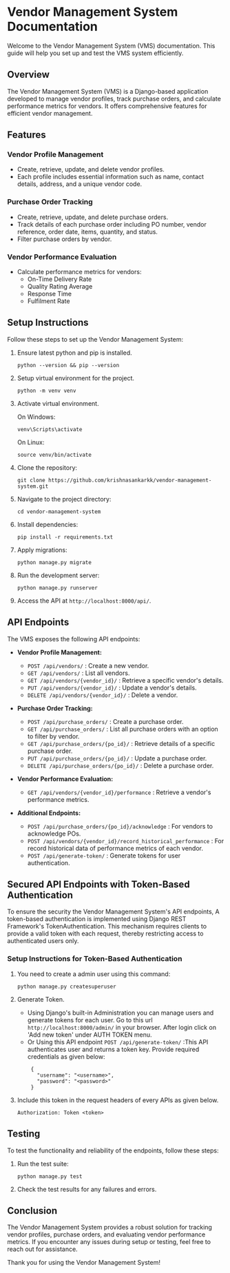 # Vendor Management System Documentation

Welcome to the Vendor Management System (VMS) documentation. This guide will help you set up and test the VMS system efficiently.

## Overview
The Vendor Management System (VMS) is a Django-based application developed to manage vendor profiles, track purchase orders, and calculate performance metrics for vendors. It offers comprehensive features for efficient vendor management.

## Features
### Vendor Profile Management
- Create, retrieve, update, and delete vendor profiles.
- Each profile includes essential information such as name, contact details, address, and a unique vendor code.

### Purchase Order Tracking
- Create, retrieve, update, and delete purchase orders.
- Track details of each purchase order including PO number, vendor reference, order date, items, quantity, and status.
- Filter purchase orders by vendor.

### Vendor Performance Evaluation
- Calculate performance metrics for vendors:
  - On-Time Delivery Rate
  - Quality Rating Average
  - Response Time
  - Fulfilment Rate

## Setup Instructions
Follow these steps to set up the Vendor Management System:

1. Ensure latest python and pip is installed.
   ```
   python --version && pip --version
   ```
2. Setup virtual environment for the project.
   ```
   python -m venv venv
   ```
3. Activate virtual environment.
   
    On Windows:
     ```
     venv\Scripts\activate
     ```
    On Linux:
     ```
     source venv/bin/activate
     ```
4. Clone the repository:
   ```
   git clone https://github.com/krishnasankarkk/vendor-management-system.git
   ```
5. Navigate to the project directory:
   ```
   cd vendor-management-system
   ```
6. Install dependencies:
   ```
   pip install -r requirements.txt
   ```
7. Apply migrations:
   ```
   python manage.py migrate
   ```
8. Run the development server:
   ```
   python manage.py runserver
   ```
9. Access the API at `http://localhost:8000/api/`.

## API Endpoints
The VMS exposes the following API endpoints:

- **Vendor Profile Management:**
  - `POST /api/vendors/` : Create a new vendor.
  - `GET /api/vendors/` : List all vendors.
  - `GET /api/vendors/{vendor_id}/` : Retrieve a specific vendor's details.
  - `PUT /api/vendors/{vendor_id}/` : Update a vendor's details.
  - `DELETE /api/vendors/{vendor_id}/` : Delete a vendor.

- **Purchase Order Tracking:**
  - `POST /api/purchase_orders/` : Create a purchase order.
  - `GET /api/purchase_orders/` : List all purchase orders with an option to filter by
vendor.
  - `GET /api/purchase_orders/{po_id}/` : Retrieve details of a specific purchase order.
  - `PUT /api/purchase_orders/{po_id}/` : Update a purchase order.
  - `DELETE /api/purchase_orders/{po_id}/` : Delete a purchase order.

- **Vendor Performance Evaluation:**
  - `GET /api/vendors/{vendor_id}/performance` : Retrieve a vendor's performance
metrics.

- **Additional Endpoints:**
  - `POST /api/purchase_orders/{po_id}/acknowledge` : For vendors to acknowledge POs.
  - `POST /api/vendors/{vendor_id}/record_historical_performance` : For record historical data of performance metrics of each vendor.
  - `POST /api/generate-token/` : Generate tokens for user authentication.

## Secured API Endpoints with Token-Based Authentication
To ensure the security the Vendor Management System's API endpoints, A token-based authentication is implemented using Django REST Framework's TokenAuthentication. This mechanism requires clients to provide a valid token with each request, thereby restricting access to authenticated users only.

### Setup Instructions for Token-Based Authentication
1. You need to create a admin user using this command:
    
    ```
    python manage.py createsuperuser
    ```
2. Generate Token.
   - Using Django's built-in Administration you can manage users and generate tokens for each user. Go to this url `http://localhost:8000/admin/` in your browser. After login click on 'Add new token' under AUTH TOKEN menu.
   - Or Using this API endpoint `POST /api/generate-token/` :This API authenticates user and returns a token key. Provide required credentials as given below:
     ```
      {
        "username": "<username>",
        "password": "<password>"
      }
     ```
3. Include this token in the request headers of every APIs as given below.

     ```
     Authorization: Token <token>
     ```

## Testing
To test the functionality and reliability of the endpoints, follow these steps:

1. Run the test suite:
   ```
   python manage.py test
   ```
2. Check the test results for any failures and errors.

## Conclusion
The Vendor Management System provides a robust solution for tracking vendor profiles, purchase orders, and evaluating vendor performance metrics. If you encounter any issues during setup or testing, feel free to reach out for assistance.

Thank you for using the Vendor Management System!
